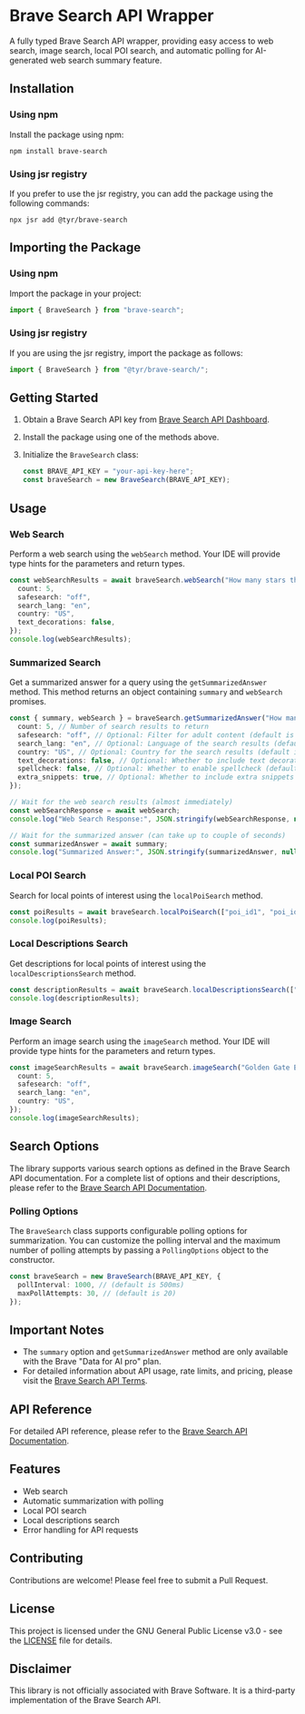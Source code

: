 # Brave Search API Wrapper

A fully typed Brave Search API wrapper, providing easy access to web search, image search, local POI search, and automatic polling for AI-generated web search summary feature.

## Installation

### Using npm

Install the package using npm:

```shell
npm install brave-search
```

### Using jsr registry

If you prefer to use the jsr registry, you can add the package using the following commands:

```shell
npx jsr add @tyr/brave-search
```

## Importing the Package

### Using npm

Import the package in your project:

```typescript
import { BraveSearch } from "brave-search";
```

### Using jsr registry

If you are using the jsr registry, import the package as follows:

```typescript
import { BraveSearch } from "@tyr/brave-search/";
```

## Getting Started

1. Obtain a Brave Search API key from [Brave Search API Dashboard](https://api.search.brave.com/app/keys).

2. Install the package using one of the methods above.

3. Initialize the `BraveSearch` class:
   ```typescript
   const BRAVE_API_KEY = "your-api-key-here";
   const braveSearch = new BraveSearch(BRAVE_API_KEY);
   ```

## Usage

### Web Search

Perform a web search using the `webSearch` method. Your IDE will provide type hints for the parameters and return types.

```typescript
const webSearchResults = await braveSearch.webSearch("How many stars there are in our galaxy?", {
  count: 5,
  safesearch: "off",
  search_lang: "en",
  country: "US",
  text_decorations: false,
});
console.log(webSearchResults);
```

### Summarized Search

Get a summarized answer for a query using the `getSummarizedAnswer` method. This method returns an object containing `summary` and `webSearch` promises.

```typescript
const { summary, webSearch } = braveSearch.getSummarizedAnswer("How many stars there are in our galaxy?", {
  count: 5, // Number of search results to return
  safesearch: "off", // Optional: Filter for adult content (default is "moderate")
  search_lang: "en", // Optional: Language of the search results (default is "en")
  country: "US", // Optional: Country for the search results (default is "us")
  text_decorations: false, // Optional: Whether to include text decorations (default is true)
  spellcheck: false, // Optional: Whether to enable spellcheck (default is true)
  extra_snippets: true, // Optional: Whether to include extra snippets (default is false)
});

// Wait for the web search results (almost immediately)
const webSearchResponse = await webSearch;
console.log("Web Search Response:", JSON.stringify(webSearchResponse, null, 2));

// Wait for the summarized answer (can take up to couple of seconds)
const summarizedAnswer = await summary;
console.log("Summarized Answer:", JSON.stringify(summarizedAnswer, null, 2));
```

### Local POI Search

Search for local points of interest using the `localPoiSearch` method.

```typescript
const poiResults = await braveSearch.localPoiSearch(["poi_id1", "poi_id2"]);
console.log(poiResults);
```

### Local Descriptions Search

Get descriptions for local points of interest using the `localDescriptionsSearch` method.

```typescript
const descriptionResults = await braveSearch.localDescriptionsSearch(["poi_id1", "poi_id2"]);
console.log(descriptionResults);
```

### Image Search 

Perform an image search using the `imageSearch` method. Your IDE will provide type hints for the parameters and return types.

```typescript
const imageSearchResults = await braveSearch.imageSearch("Golden Gate Bridge", {
  count: 5,
  safesearch: "off",
  search_lang: "en",
  country: "US",
});
console.log(imageSearchResults);
```

## Search Options

The library supports various search options as defined in the Brave Search API documentation. For a complete list of options and their descriptions, please refer to the [Brave Search API Documentation](https://api.search.brave.com/app/documentation/web-search/).

### Polling Options

The `BraveSearch` class supports configurable polling options for summarization. You can customize the polling interval and the maximum number of polling attempts by passing a `PollingOptions` object to the constructor.

```typescript
const braveSearch = new BraveSearch(BRAVE_API_KEY, {
  pollInterval: 1000, // (default is 500ms)
  maxPollAttempts: 30, // (default is 20)
});
```

## Important Notes

- The `summary` option and `getSummarizedAnswer` method are only available with the Brave "Data for AI pro" plan.
- For detailed information about API usage, rate limits, and pricing, please visit the [Brave Search API Terms](https://brave.com/search/api/).

## API Reference

For detailed API reference, please refer to the [Brave Search API Documentation](https://api.search.brave.com/app/documentation/web-search/).

## Features

- Web search
- Automatic summarization with polling
- Local POI search
- Local descriptions search
- Error handling for API requests

## Contributing

Contributions are welcome! Please feel free to submit a Pull Request.

## License

This project is licensed under the GNU General Public License v3.0 - see the [LICENSE](LICENSE) file for details.

## Disclaimer

This library is not officially associated with Brave Software. It is a third-party implementation of the Brave Search API.
